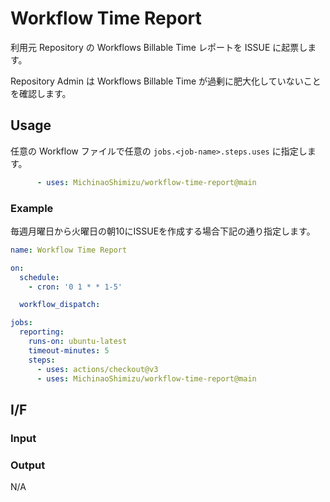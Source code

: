 # Workflow Time Report

利用元 Repository の Workflows Billable Time レポートを ISSUE に起票します。

Repository Admin は Workflows Billable Time が過剰に肥大化していないことを確認します。

## Usage

任意の Workflow ファイルで任意の `jobs.<job-name>.steps.uses` に指定します。

```yaml
      - uses: MichinaoShimizu/workflow-time-report@main
```

### Example

毎週月曜日から火曜日の朝10にISSUEを作成する場合下記の通り指定します。

```yaml
name: Workflow Time Report

on:
  schedule:
    - cron: '0 1 * * 1-5'

  workflow_dispatch:

jobs:
  reporting:
    runs-on: ubuntu-latest
    timeout-minutes: 5
    steps:
      - uses: actions/checkout@v3
      - uses: MichinaoShimizu/workflow-time-report@main
```

## I/F

### Input



### Output

N/A
